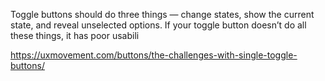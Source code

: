 Toggle buttons should do three things — change states, show the current state, and reveal unselected options. If your toggle button doesn’t do all these things, it has poor usabili

https://uxmovement.com/buttons/the-challenges-with-single-toggle-buttons/